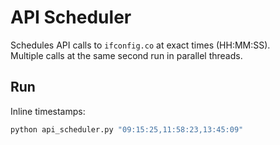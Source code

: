 # API Scheduler

Schedules API calls to `ifconfig.co` at exact times (HH:MM:SS).  
Multiple calls at the same second run in parallel threads.

## Run

Inline timestamps:
```bash
python api_scheduler.py "09:15:25,11:58:23,13:45:09"
